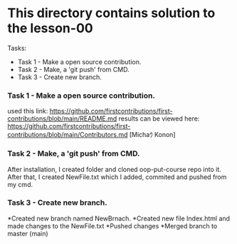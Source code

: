 # This directory contains solution to the lesson-00
Tasks:
* Task 1 - Make a open source contribution.
* Task 2 - Make, a 'git push' from CMD. 
* Task 3 - Create new branch.

<h3>Task 1 - Make a open source contribution.</h3>

used this link: https://github.com/firstcontributions/first-contributions/blob/main/README.md
results can be viewed here: https://github.com/firstcontributions/first-contributions/blob/main/Contributors.md  [Michaｳ Konon]

<h3>Task 2 - Make, a 'git push' from CMD.</h3>

After installation, I created folder and cloned oop-put-course repo into it. After that, I created NewFile.txt which I added, commited and pushed from my cmd.

<h3>Task 3 - Create new branch.</h3>
*Created new branch named NewBrnach.
*Created new file Index.html and made changes to the NewFile.txt
*Pushed changes
*Merged branch to master (main)
